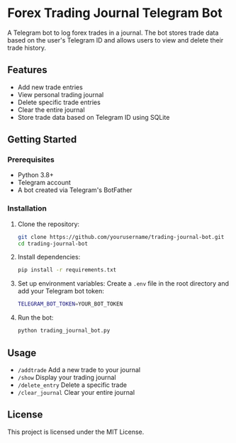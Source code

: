 # Forex Trading Journal Telegram Bot

A Telegram bot to log forex trades in a journal. The bot stores trade data based on the user's Telegram ID and allows users to view and delete their trade history.

## Features
- Add new trade entries
- View personal trading journal
- Delete specific trade entries
- Clear the entire journal
- Store trade data based on Telegram ID using SQLite

## Getting Started

### Prerequisites
- Python 3.8+
- Telegram account
- A bot created via Telegram's BotFather

### Installation

1. Clone the repository:
   ```bash
   git clone https://github.com/yourusername/trading-journal-bot.git
   cd trading-journal-bot
   ```

2. Install dependencies:
   ```bash
   pip install -r requirements.txt
   ```

3. Set up environment variables:
   Create a `.env` file in the root directory and add your Telegram bot token:
   ```bash
   TELEGRAM_BOT_TOKEN=YOUR_BOT_TOKEN
   ```

4. Run the bot:
   ```bash
   python trading_journal_bot.py
   ```

## Usage
- `/addtrade` Add a new trade to your journal
- `/show` Display your trading journal
- `/delete_entry` Delete a specific trade
- `/clear_journal` Clear your entire journal

## License
This project is licensed under the MIT License.
